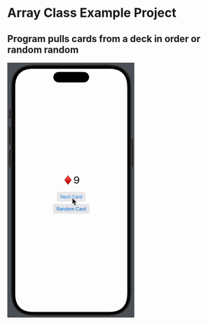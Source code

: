 <h1>Array Class Example Project</h1>
<h2>Program pulls cards from a deck in order or random random</h2>
<img src="https://github.com/BerkGozek/ArrayProjExample/blob/95bc35f5341818ba53daba355d65302dbff6424c/AssetsForGithub/appDemo.gif" />
